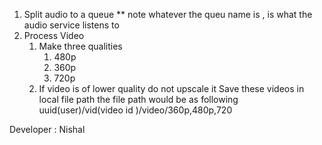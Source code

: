 1. Split audio to a queue ** note whatever the queu name is , is what the audio service listens to 
2. Process Video 
    1. Make three qualities 
        1. 480p 
        1. 360p 
        1. 720p
    1. If video is of lower quality do not upscale it 
Save these videos in local file path the file path would be as following 
uuid(user)/vid(video id )/video/360p,480p,720

Developer : Nishal